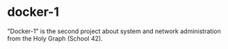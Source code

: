 # docker-1
"Docker-1" is the second project about system and network administration from the Holy Graph (School 42).
